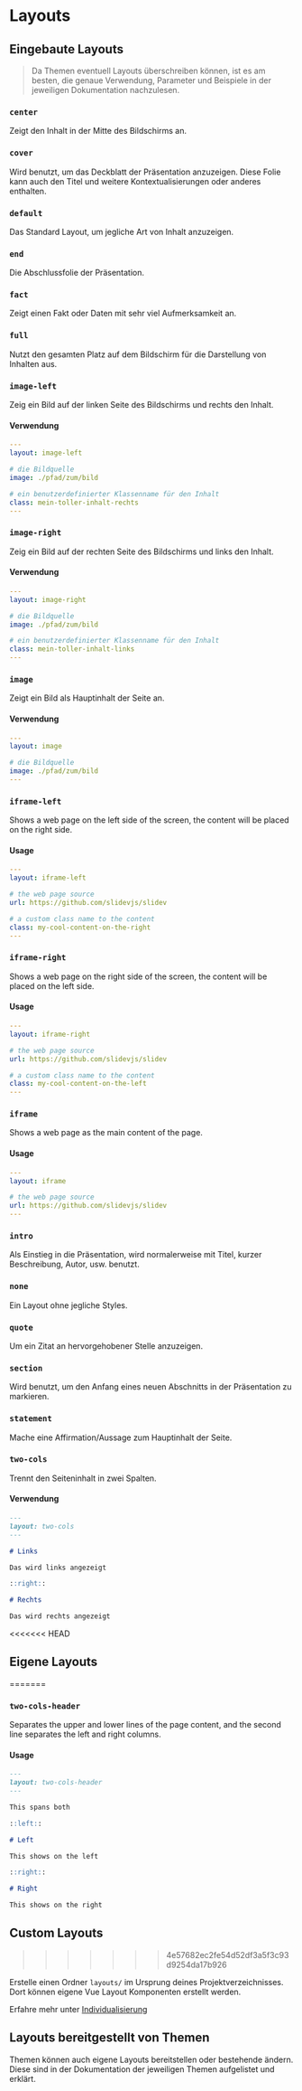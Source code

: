 # Layouts

## Eingebaute Layouts

> Da Themen eventuell Layouts überschreiben können, ist es am besten, die genaue Verwendung, Parameter und Beispiele in der jeweiligen Dokumentation nachzulesen.

### `center`

Zeigt den Inhalt in der Mitte des Bildschirms an.

### `cover`

Wird benutzt, um das Deckblatt der Präsentation anzuzeigen. Diese Folie kann auch den Titel und weitere Kontextualisierungen oder anderes enthalten.

### `default`

Das Standard Layout, um jegliche Art von Inhalt anzuzeigen.

### `end`

Die Abschlussfolie der Präsentation.

### `fact`

Zeigt einen Fakt oder Daten mit sehr viel Aufmerksamkeit an.

### `full`

Nutzt den gesamten Platz auf dem Bildschirm für die Darstellung von Inhalten aus.

### `image-left`

Zeig ein Bild auf der linken Seite des Bildschirms und rechts den Inhalt.

#### Verwendung

```yaml
---
layout: image-left

# die Bildquelle
image: ./pfad/zum/bild

# ein benutzerdefinierter Klassenname für den Inhalt
class: mein-toller-inhalt-rechts
---
```

### `image-right`

Zeig ein Bild auf der rechten Seite des Bildschirms und links den Inhalt.

#### Verwendung

```yaml
---
layout: image-right

# die Bildquelle
image: ./pfad/zum/bild

# ein benutzerdefinierter Klassenname für den Inhalt
class: mein-toller-inhalt-links
---
```

### `image`

Zeigt ein Bild als Hauptinhalt der Seite an.

#### Verwendung

```yaml
---
layout: image

# die Bildquelle
image: ./pfad/zum/bild
---
```


### `iframe-left`

Shows a web page on the left side of the screen, the content will be placed on the right side.

#### Usage

```yaml
---
layout: iframe-left

# the web page source
url: https://github.com/slidevjs/slidev

# a custom class name to the content
class: my-cool-content-on-the-right
---
```

### `iframe-right`

Shows a web page on the right side of the screen, the content will be placed on the left side.

#### Usage

```yaml
---
layout: iframe-right

# the web page source
url: https://github.com/slidevjs/slidev

# a custom class name to the content
class: my-cool-content-on-the-left
---
```

### `iframe`

Shows a web page as the main content of the page.

#### Usage

```yaml
---
layout: iframe

# the web page source
url: https://github.com/slidevjs/slidev
---
```


### `intro`

Als Einstieg in die Präsentation, wird normalerweise mit Titel, kurzer Beschreibung, Autor, usw. benutzt.

### `none`

Ein Layout ohne jegliche Styles.

### `quote`

Um ein Zitat an hervorgehobener Stelle anzuzeigen.

### `section`

Wird benutzt, um den Anfang eines neuen Abschnitts in der Präsentation zu markieren.

### `statement`

Mache eine Affirmation/Aussage zum Hauptinhalt der Seite.

### `two-cols`

Trennt den Seiteninhalt in zwei Spalten.

#### Verwendung

```md
---
layout: two-cols
---

# Links

Das wird links angezeigt

::right::

# Rechts

Das wird rechts angezeigt
```

<<<<<<< HEAD
## Eigene Layouts
=======
### `two-cols-header`

Separates the upper and lower lines of the page content, and the second line separates the left and right columns.

#### Usage


```md
---
layout: two-cols-header
---

This spans both

::left::

# Left

This shows on the left

::right::

# Right

This shows on the right
```

## Custom Layouts
>>>>>>> 4e57682ec2fe54d52df3a5f3c93d9254da17b926

Erstelle einen Ordner `layouts/` im Ursprung deines Projektverzeichnisses. Dort können eigene Vue Layout Komponenten erstellt werden.

Erfahre mehr unter [Individualisierung](/custom/directory-structure#layouts)

## Layouts bereitgestellt von Themen

Themen können auch eigene Layouts bereitstellen oder bestehende ändern. Diese sind in der Dokumentation der jeweiligen Themen aufgelistet und erklärt.
